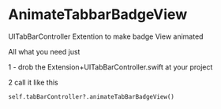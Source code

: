 # AnimateTabbarBadgeView

UITabBarController Extention to make badge View animated 

All what you need just 

1 - drob the Extension+UITabBarController.swift at your project 

2 call it like this 

```
self.tabBarController?.animateTabBarBadgeView()

```

